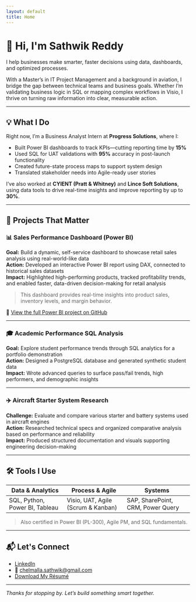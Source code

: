 ```yaml
---
layout: default
title: Home
---
```


# 👋 Hi, I'm Sathwik Reddy

I help businesses make smarter, faster decisions using data, dashboards, and optimized processes.

With a Master’s in IT Project Management and a background in aviation, I bridge the gap between technical teams and business goals. Whether I’m validating business logic in SQL or mapping complex workflows in Visio, I thrive on turning raw information into clear, measurable action.

---

## 💡 What I Do

Right now, I’m a Business Analyst Intern at **Progress Solutions**, where I:

- Built Power BI dashboards to track KPIs—cutting reporting time by **15%**
- Used SQL for UAT validations with **95%** accuracy in post-launch functionality
- Created future-state process maps to support system design
- Translated stakeholder needs into Agile-ready user stories

I’ve also worked at **CYIENT (Pratt & Whitney)** and **Lince Soft Solutions**, using data tools to drive real-time insights and improve reporting by up to **30%**.

---

## 🚀 Projects That Matter

### 📊 Sales Performance Dashboard (Power BI)

**Goal:** Build a dynamic, self-service dashboard to showcase retail sales analysis using real-world-like data  
**Action:** Developed an interactive Power BI report using DAX, connected to historical sales datasets  
**Impact:** Highlighted high-performing products, tracked profitability trends, and enabled faster, data-driven decision-making for retail analysis

> This dashboard provides real-time insights into product sales, inventory levels, and margin behavior.

🔗 [View the full Power BI project on GitHub](https://github.com/sathwikreddych/sales-performance-dashboard)


---

### 🎓 Academic Performance SQL Analysis

**Goal:** Explore student performance trends through SQL analytics for a portfolio demonstration  
**Action:** Designed a PostgreSQL database and generated synthetic student data  
**Impact:** Wrote advanced queries to surface pass/fail trends, high performers, and demographic insights

---

### ✈️ Aircraft Starter System Research

**Challenge:** Evaluate and compare various starter and battery systems used in aircraft engines  
**Action:** Researched technical specs and organized comparative analysis based on performance and reliability  
**Impact:** Produced structured documentation and visuals supporting engineering decision-making


---

## 🛠️ Tools I Use

| Data & Analytics | Process & Agile | Systems |
|------------------|------------------|---------|
| SQL, Python, Power BI, Tableau | Visio, UAT, Agile (Scrum & Kanban) | SAP, SharePoint, CRM, Power Query |

> Also certified in Power BI (PL-300), Agile PM, and SQL fundamentals.

---

## 📬 Let's Connect

- [LinkedIn](https://www.linkedin.com/in/sathwik-reddy7)  
- 📧 chelmalla.sathwik@gmail.com  
- [Download My Résumé](/resume.pdf)

---

*Thanks for stopping by. Let’s build something smart together.*

